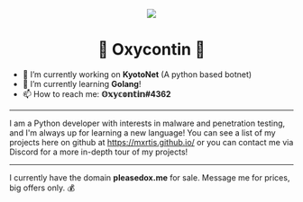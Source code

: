 <p align=center>
  <img src="https://avatars3.githubusercontent.com/u/66761259"/>
</p>
<h1 align=center>💊 Oxycontin 💊</h1>

- 🔭 I’m currently working on **KyotoNet** (A python based botnet)
- 🌱 I’m currently learning **Golang**!
- 📫 How to reach me: **𝕆𝕩𝕪𝕔𝕠𝕟𝕥𝕚𝕟#4362**

<hr>

I am a Python developer with interests in malware and penetration testing, and I'm always up for learning a new language! You can see a list of my projects here on github at https://mxrtis.github.io/ or you can contact me via Discord for a more in-depth tour of my projects!

<hr>

I currently have the domain **pleasedox.me** for sale. Message me for prices, big offers only. 💰
